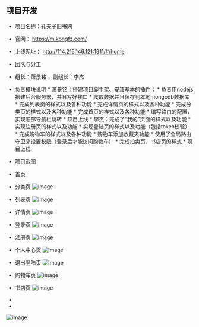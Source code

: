 ## 项目开发
* 项目名称：孔夫子旧书网
* 官网：       https://m.kongfz.com/
* 上线网址：   http://114.215.146.121:1911/#/home

* 团队与分工
* 组长：萧景铭 ，副组长：李杰
* 负责模块说明
      * 萧景铭：搭建项目脚手架、安装基本的插件；
          * 负责用nodejs搭建后台服务器，并且写好接口
          * 爬取数据并且保存到本地mongodb数据库
          * 完成列表页的样式以及各种功能
          * 完成详情页的样式以及各种功能
          * 完成分类页的样式以及各种功能
          * 完成首页的样式以及各种功能
          * 编写路由的配置，实现底部导航栏跳转 
          * 项目上线
      * 李杰：完成了“我的”页面的样式以及功能
          * 实现注册页的样式以及功能
          * 实现登陆页的样式以及功能（包括token校验）
          * 完成购物车的样式以及各种功能
          * 购物车添加收藏夹功能
          * 使用了全局路由守卫来设置权限（登录后才能访问购物车）
          * 完成拍卖页、书店页的样式
          * 项目上线
* 项目截图
* 首页
* 分类页
![image](./imgurl/home.PNG)
* 列表页
![image](./imgurl/list.PNG)
* 详情页
![image](./imgurl/menu.PNG)
* 登录页
![image](./imgurl/good.PNG)
* 注册页
![image](./imgurl/login.PNG)
* 个人中心页
![image](./imgurl/reg.PNG)
* 退出登陆页
![image](./imgurl/mine.PNG)
* 购物车页
![image](./imgurl/logout.PNG)
* 书店页
![image](./imgurl/cart.PNG)
* 
* 
![image](./imgurl/shop.PNG)



